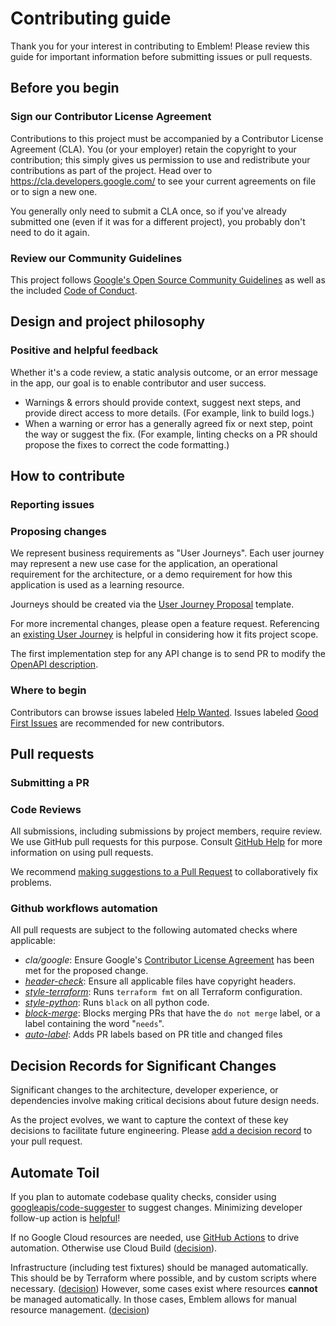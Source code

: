# Contributing guide

Thank you for your interest in contributing to Emblem! Please review this guide 
for important information before submitting issues or pull requests.

## Before you begin

### Sign our Contributor License Agreement

Contributions to this project must be accompanied by a Contributor License
Agreement (CLA). You (or your employer) retain the copyright to your
contribution; this simply gives us permission to use and redistribute your
contributions as part of the project. Head over to
<https://cla.developers.google.com/> to see your current agreements on file or
to sign a new one.

You generally only need to submit a CLA once, so if you've already submitted one
(even if it was for a different project), you probably don't need to do it
again.

### Review our Community Guidelines

This project follows [Google's Open Source Community Guidelines](https://opensource.google/conduct/) 
as well as the included [Code of Conduct](/CODE_OF_CONDUCT.md).

## Design and project philosophy

### Positive and helpful feedback

Whether it's a code review, a static analysis outcome, or an error message in the app, our goal is to enable 
contributor and user success.

* Warnings & errors should provide context, suggest next steps, and provide direct access to more details. (For example, link to build logs.)
* When a warning or error has a generally agreed fix or next step, point the way or suggest the fix. (For example, linting checks on a PR should propose the fixes to correct the code formatting.)

## How to contribute

### Reporting issues

### Proposing changes

We represent business requirements as "User Journeys". Each user journey may represent a new use case for the application, an operational requirement for the architecture, or a demo requirement for how this application is used as a learning resource.

Journeys should be created via the [User Journey Proposal](https://github.com/GoogleCloudPlatform/emblem/issues/new?assignees=&labels=status%3A+investigating%2C+priority%3A+p2%2C+type%3A+journey&template=user_journey.md&title=%28Journey%29+UJ1%3A+Journey+Title) template.

For more incremental changes, please open a feature request. Referencing an
[existing User Journey](https://github.com/GoogleCloudPlatform/emblem/issues?q=is%3Aissue+label%3A%22type%3A+journey%22+) is helpful in considering how it fits project scope.

The first implementation step for any API change is to send PR to modify
the [OpenAPI description](content-api/openapi.yaml).

### Where to begin

Contributors can browse issues labeled 
[Help Wanted](https://github.com/GoogleCloudPlatform/emblem/issues?q=is%3Aissue+is%3Aopen+sort%3Aupdated-desc+label%3A%22help+wanted%22).  Issues labeled 
[Good First Issues](https://github.com/GoogleCloudPlatform/emblem/issues?q=is%3Aissue+is%3Aopen+sort%3Aupdated-desc+label%3A%22good+first+issue%22) are recommended for new contributors.

## Pull requests

### Submitting a PR

### Code Reviews

All submissions, including submissions by project members, require review. We
use GitHub pull requests for this purpose. Consult
[GitHub Help](https://help.github.com/articles/about-pull-requests/) for more
information on using pull requests.

We recommend
[making suggestions to a Pull Request](https://docs.github.com/en/github/collaborating-with-issues-and-pull-requests/reviewing-changes-in-pull-requests/incorporating-feedback-in-your-pull-request) 
to collaboratively fix problems.

### Github workflows automation

All pull requests are subject to the following automated checks where 
applicable:

* *cla/google*: Ensure Google's [Contributor License Agreement](#contributor-license-agreement) has been met for the proposed change.
* *[header-check](https://github.com/googleapis/repo-automation-bots/tree/master/packages/header-checker-lint)*: Ensure all applicable files have copyright headers.
* *[style-terraform](/.github/workflows/style-terraform.yml)*: Runs `terraform fmt`
  on all Terraform configuration.
* *[style-python](/.github/workflows/style-python.yml)*: Runs `black` on all python code.
* *[block-merge](/.github/workflows/block-merge.yml)*: Blocks merging PRs that
  have the `do not merge` label, or a label containing the word "`needs`".
* *[auto-label](/.github/workflows/auto-label.yml)*: Adds PR labels based on
  PR title and changed files

## Decision Records for Significant Changes

Significant changes to the architecture, developer experience, or dependencies
involve making critical decisions about future design needs.

As the project evolves, we want to capture the context of these key decisions to
facilitate future engineering. Please [add a decision record](docs/decisions)
to your pull request.

## Automate Toil

If you plan to automate codebase quality checks, consider using [googleapis/code-suggester](https://github.com/googleapis/code-suggester) to suggest changes.
Minimizing developer follow-up action is [helpful](#positive-helpful-feedback)!

If no Google Cloud resources are needed, use [GitHub Actions](https://docs.github.com/en/actions) to drive automation. Otherwise use Cloud Build ([decision](docs/decisions/2021-05-static-analysis.md)).

Infrastructure (including test fixtures) should be managed automatically. This should be by Terraform where possible, and by custom scripts where necessary. ([decision](docs/decisions/2021-04-terraform.md)) However, some cases exist where resources **cannot** be managed automatically. In those cases, Emblem allows for manual resource management. ([decision](docs/decisions/2022-07-test-fixtures.md))
